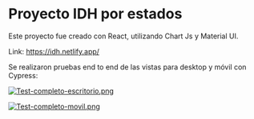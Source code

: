 # Proyecto IDH por estados

Este proyecto fue creado con React, utilizando Chart Js y Material UI. 

Link: https://idh.netlify.app/

Se realizaron pruebas end to end de las vistas para desktop y móvil con Cypress: 

[![Test-completo-escritorio.png](https://i.postimg.cc/2yYmT9Mk/Test-completo-escritorio.png)](https://postimg.cc/FdT2Hph8)

[![Test-completo-movil.png](https://i.postimg.cc/prPbKh5y/Test-completo-movil.png)](https://postimg.cc/FdCB4KZQ)
